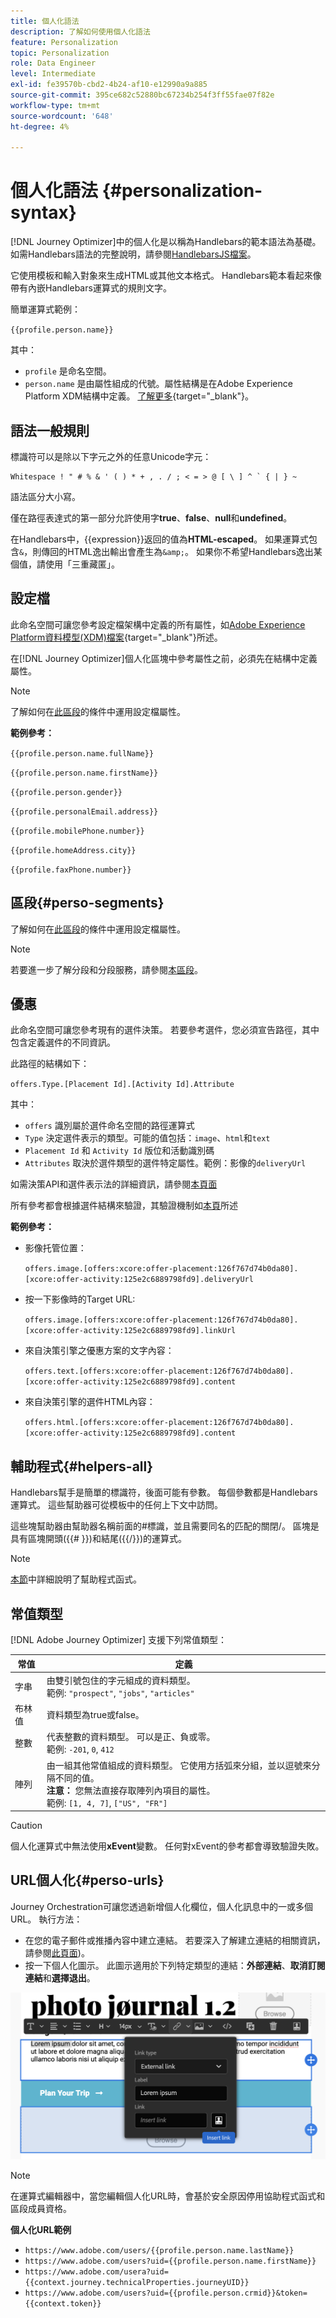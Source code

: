 ```yaml
---
title: 個人化語法
description: 了解如何使用個人化語法
feature: Personalization
topic: Personalization
role: Data Engineer
level: Intermediate
exl-id: fe39570b-cbd2-4b24-af10-e12990a9a885
source-git-commit: 395ce682c52880bc67234b254f3ff55fae07f82e
workflow-type: tm+mt
source-wordcount: '648'
ht-degree: 4%

---
```


# 個人化語法 {#personalization-syntax}

[!DNL Journey Optimizer]中的個人化是以稱為Handlebars的範本語法為基礎。
如需Handlebars語法的完整說明，請參閱[HandlebarsJS檔案](https://handlebarsjs.com/)。

它使用模板和輸入對象來生成HTML或其他文本格式。 Handlebars範本看起來像帶有內嵌Handlebars運算式的規則文字。

簡單運算式範例：

`{{profile.person.name}}`

其中：

* `profile` 是命名空間。
* `person.name` 是由屬性組成的代號。屬性結構是在Adobe Experience Platform XDM結構中定義。 [了解更多](https://experienceleague.adobe.com/docs/experience-platform/xdm/home.html?lang=zh-Hant){target=&quot;_blank&quot;}。

## 語法一般規則

標識符可以是除以下字元之外的任意Unicode字元：

```
Whitespace ! " # % & ' ( ) * + , . / ; < = > @ [ \ ] ^ ` { | } ~
```

語法區分大小寫。

僅在路徑表達式的第一部分允許使用字&#x200B;**true**、**false**、**null**&#x200B;和&#x200B;**undefined**。

在Handlebars中，{{expression}}返回的值為&#x200B;**HTML-escaped**。 如果運算式包含`&`，則傳回的HTML逸出輸出會產生為`&amp;`。 如果你不希望Handlebars逸出某個值，請使用「三重藏匿」。

## 設定檔

此命名空間可讓您參考設定檔架構中定義的所有屬性，如[Adobe Experience Platform資料模型(XDM)檔案](https://experienceleague.adobe.com/docs/experience-platform/xdm/home.html){target=&quot;_blank&quot;}所述。

在[!DNL Journey Optimizer]個人化區塊中參考屬性之前，必須先在結構中定義屬性。

>[!NOTE]
>
>了解如何在[此區段](functions/helpers.md#if-function)的條件中運用設定檔屬性。

**範例參考：**

`{{profile.person.name.fullName}}`

`{{profile.person.name.firstName}}`

`{{profile.person.gender}}`

`{{profile.personalEmail.address}}`

`{{profile.mobilePhone.number}}`

`{{profile.homeAddress.city}}`

`{{profile.faxPhone.number}}`

## 區段{#perso-segments}

了解如何在[此區段](functions/helpers.md#if-function)的條件中運用設定檔屬性。

>[!NOTE]
>若要進一步了解分段和分段服務，請參閱[本區段](../segment/about-segments.md)。

## 優惠

此命名空間可讓您參考現有的選件決策。
若要參考選件，您必須宣告路徑，其中包含定義選件的不同資訊。

此路徑的結構如下：

`offers.Type.[Placement Id].[Activity Id].Attribute`

其中：

* `offers` 識別屬於選件命名空間的路徑運算式
* `Type`  決定選件表示的類型。可能的值包括：`image`、`html`和`text`
* `Placement Id` 和 `Activity Id` 版位和活動識別碼
* `Attributes` 取決於選件類型的選件特定屬性。範例：影像的`deliveryUrl`

如需決策API和選件表示法的詳細資訊，請參閱[本頁面](../../using/offers/api-reference/decisions-api/deliver-offers.md)

所有參考都會根據選件結構來驗證，其驗證機制如[本頁](personalization-validation.md)所述

**範例參考：**

* 影像托管位置：

   `offers.image.[offers:xcore:offer-placement:126f767d74b0da80].[xcore:offer-activity:125e2c6889798fd9].deliveryUrl`

* 按一下影像時的Target URL:

   `offers.image.[offers:xcore:offer-placement:126f767d74b0da80].[xcore:offer-activity:125e2c6889798fd9].linkUrl`

* 來自決策引擎之優惠方案的文字內容：

   `offers.text.[offers:xcore:offer-placement:126f767d74b0da80].[xcore:offer-activity:125e2c6889798fd9].content`

* 來自決策引擎的選件HTML內容：

   `offers.html.[offers:xcore:offer-placement:126f767d74b0da80].[xcore:offer-activity:125e2c6889798fd9].content`


## 輔助程式{#helpers-all}

Handlebars幫手是簡單的標識符，後面可能有參數。
每個參數都是Handlebars運算式。 這些幫助器可從模板中的任何上下文中訪問。

這些塊幫助器由幫助器名稱前面的#標識，並且需要同名的匹配的關閉/。
區塊是具有區塊開頭({{# }})和結尾({{/}})的運算式。


>[!NOTE]
>
>[本節](functions/helpers.md)中詳細說明了幫助程式函式。

## 常值類型

[!DNL Adobe Journey Optimizer] 支援下列常值類型：

| 常值 | 定義 |
| ------- | ---------- |
| 字串 | 由雙引號包住的字元組成的資料類型。 <br>範例: `"prospect"`, `"jobs"`, `"articles"` |
| 布林值 | 資料類型為true或false。 |
| 整數 | 代表整數的資料類型。 可以是正、負或零。 <br>範例: `-201`, `0`, `412` |
| 陣列 | 由一組其他常值組成的資料類型。 它使用方括弧來分組，並以逗號來分隔不同的值。<br> **注意：** 您無法直接存取陣列內項目的屬性。<br> 範例: `[1, 4, 7]`, `["US", "FR"]` |

>[!CAUTION]
>
>個人化運算式中無法使用&#x200B;**xEvent**&#x200B;變數。 任何對xEvent的參考都會導致驗證失敗。

## URL個人化{#perso-urls}

Journey Orchestration可讓您透過新增個人化欄位，個人化訊息中的一或多個URL。 執行方法：

* 在您的電子郵件或推播內容中建立連結。 若要深入了解建立連結的相關資訊，請參閱[此頁面](../message-tracking.md#insert-links))。
* 按一下個人化圖示。 此圖示適用於下列特定類型的連結：**外部連結**、**取消訂閱連結**&#x200B;和&#x200B;**選擇退出**。

![](assets/perso-url.png)

>[!NOTE]
>
>在運算式編輯器中，當您編輯個人化URL時，會基於安全原因停用協助程式函式和區段成員資格。

**個人化URL範例**

* `https://www.adobe.com/users/{{profile.person.name.lastName}}`
* `https://www.adobe.com/users?uid={{profile.person.name.firstName}}`
* `https://www.adobe.com/usera?uid={{context.journey.technicalProperties.journeyUID}}`
* `https://www.adobe.com/users?uid={{profile.person.crmid}}&token={{context.token}}`

